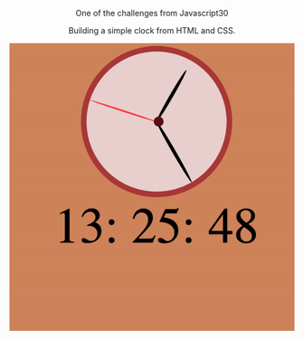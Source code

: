 <p align="center">One of the challenges from Javascript30</p>

<p align="center">Building a simple clock from HTML and CSS. </p>

<p align="center"> <img alt="clock" src="clock.gif"></p>
